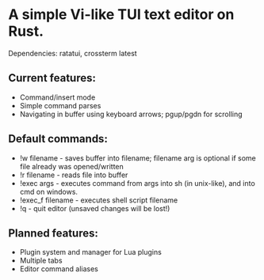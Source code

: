 # A simple Vi-like TUI text editor on Rust.
Dependencies: ratatui, crossterm latest
## Current features:
- Command/insert mode
- Simple command parses
- Navigating in buffer using keyboard arrows; pgup/pgdn for scrolling
## Default commands:
- !w filename - saves buffer into filename; filename arg is optional if some file already was opened/written
- !r filename - reads file into buffer
- !exec args - executes command from args into sh (in unix-like), and into cmd on windows.
- !exec_f filename - executes shell script filename
- !q - quit editor (unsaved changes will be lost!)
## Planned features:
- Plugin system and manager for Lua plugins
- Multiple tabs
- Editor command aliases
